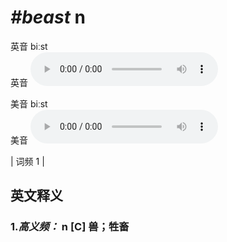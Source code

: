 # ***\#beast*** n
英音 biːst  
英音
<audio src="./media/beast-B.aac" controls="controls"></audio>

美音 biːst  
美音
<audio src="./media/beast.aac" controls="controls"></audio>



| 词频 1 |  

英文释义
---
### 1.*高义频：* **n [C] 兽；牲畜**  



